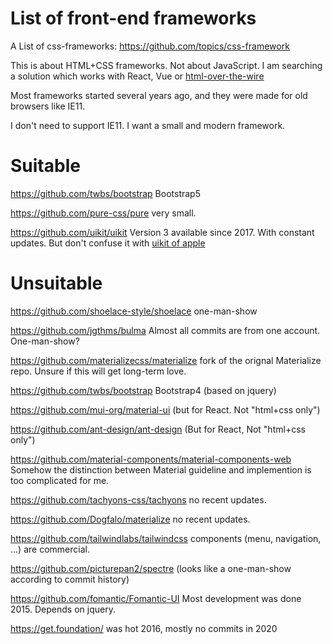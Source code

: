 # List of front-end frameworks

A List of css-frameworks: https://github.com/topics/css-framework

This is about HTML+CSS frameworks. Not about JavaScript. I am searching a solution which works with React, Vue or [html-over-the-wire](https://github.com/guettli/html-over-the-wire)

Most frameworks started several years ago, and they were made for old browsers like IE11.

I don't need to support IE11. I want a small and modern framework.

# Suitable

https://github.com/twbs/bootstrap Bootstrap5

https://github.com/pure-css/pure very small.

https://github.com/uikit/uikit Version 3 available since 2017. With constant updates. But don't confuse it with [uikit of apple](https://developer.apple.com/documentation/uikit)


# Unsuitable

https://github.com/shoelace-style/shoelace one-man-show

https://github.com/jgthms/bulma Almost all commits are from one account. One-man-show?

https://github.com/materializecss/materialize fork of the orignal Materialize repo. Unsure if this will get long-term love.

https://github.com/twbs/bootstrap Bootstrap4 (based on jquery)

https://github.com/mui-org/material-ui (but for React. Not "html+css only")

https://github.com/ant-design/ant-design (But for React, Not "html+css only")


https://github.com/material-components/material-components-web Somehow the distinction between Material guideline and implemention is too complicated for me.

https://github.com/tachyons-css/tachyons no recent updates.

https://github.com/Dogfalo/materialize no recent updates.

https://github.com/tailwindlabs/tailwindcss components (menu, navigation, ...) are commercial.

https://github.com/picturepan2/spectre (looks like a one-man-show according to commit history)

https://github.com/fomantic/Fomantic-UI Most development was done 2015. Depends on jquery.

https://get.foundation/ was hot 2016, mostly no commits in 2020
